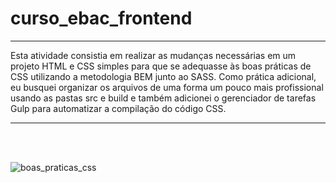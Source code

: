 # curso_ebac_frontend

***

 Esta atividade consistia em realizar as mudanças necessárias em um projeto HTML e CSS simples para que se adequasse às boas práticas de CSS utilizando a metodologia BEM junto ao SASS. Como prática adicional, eu busquei organizar os arquivos de uma forma um pouco mais profissional usando as pastas src e build e também adicionei o gerenciador de tarefas Gulp para automatizar a compilação do código CSS.
 
***
 
 <br><br>
 
![boas_praticas_css](https://user-images.githubusercontent.com/87523872/224572630-f89a14a9-e8af-4edc-8408-7471ac29ee55.png)

 <br><br>
